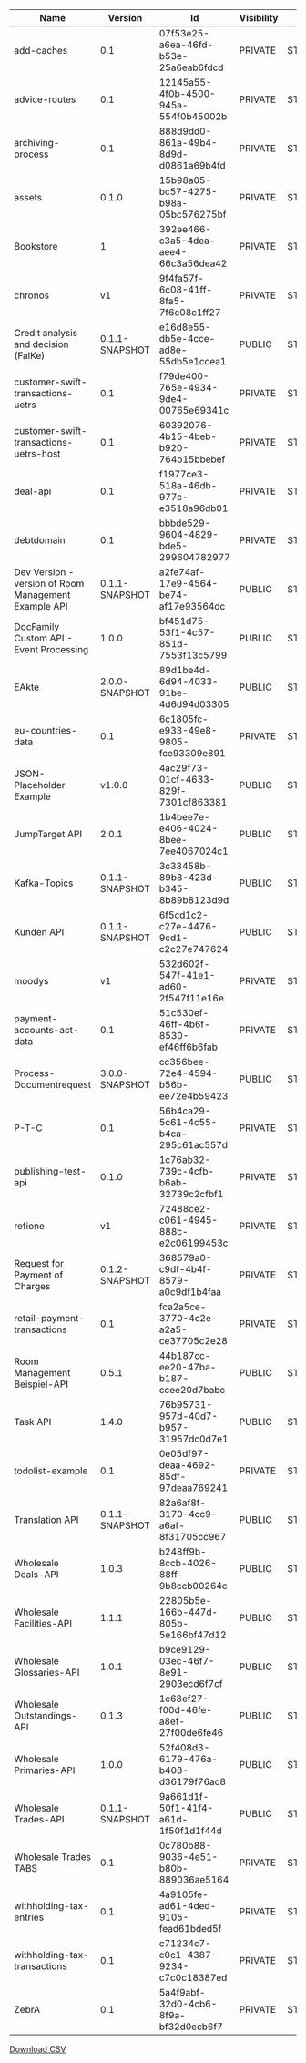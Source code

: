 | Name  | Version    | Id   | Visibility | State | Lifecycle |
|-----|-----|-----|-----|-----|-----|
| add-caches | 0.1 | 07f53e25-a6ea-46fd-b53e-25a6eab6fdcd | PRIVATE | STARTED | CREATED |
| advice-routes | 0.1 | 12145a55-4f0b-4500-945a-554f0b45002b | PRIVATE | STARTED | PUBLISHED |
| archiving-process | 0.1 | 888d9dd0-861a-49b4-8d9d-d0861a69b4fd | PRIVATE | STARTED | CREATED |
| assets | 0.1.0 | 15b98a05-bc57-4275-b98a-05bc576275bf | PRIVATE | STARTED | PUBLISHED |
| Bookstore | 1 | 392ee466-c3a5-4dea-aee4-66c3a56dea42 | PRIVATE | STARTED | PUBLISHED |
| chronos | v1 | 9f4fa57f-6c08-41ff-8fa5-7f6c08c1ff27 | PRIVATE | STARTED | UNPUBLISHED |
| Credit analysis and decision (FalKe) | 0.1.1-SNAPSHOT | e16d8e55-db5e-4cce-ad8e-55db5e1ccea1 | PUBLIC | STARTED | PUBLISHED |
| customer-swift-transactions-uetrs | 0.1 | f79de400-765e-4934-9de4-00765e69341c | PRIVATE | STARTED | CREATED |
| customer-swift-transactions-uetrs-host | 0.1 | 60392076-4b15-4beb-b920-764b15bbebef | PRIVATE | STARTED | CREATED |
| deal-api | 0.1 | f1977ce3-518a-46db-977c-e3518a96db01 | PRIVATE | STARTED | CREATED |
| debtdomain | 0.1 | bbbde529-9604-4829-bde5-299604782977 | PRIVATE | STARTED | CREATED |
| Dev Version - version of Room Management Example API | 0.1.1-SNAPSHOT | a2fe74af-17e9-4564-be74-af17e93564dc | PUBLIC | STARTED | PUBLISHED |
| DocFamily Custom API - Event Processing | 1.0.0 | bf451d75-53f1-4c57-851d-7553f13c5799 | PUBLIC | STARTED | PUBLISHED |
| EAkte | 2.0.0-SNAPSHOT | 89d1be4d-6d94-4033-91be-4d6d94d03305 | PUBLIC | STARTED | PUBLISHED |
| eu-countries-data | 0.1 | 6c1805fc-e933-49e8-9805-fce93309e891 | PRIVATE | STARTED | CREATED |
| JSON-Placeholder Example | v1.0.0 | 4ac29f73-01cf-4633-829f-7301cf863381 | PUBLIC | STARTED | PUBLISHED |
| JumpTarget API | 2.0.1 | 1b4bee7e-e406-4024-8bee-7ee4067024c1 | PUBLIC | STARTED | PUBLISHED |
| Kafka-Topics | 0.1.1-SNAPSHOT | 3c33458b-89b8-423d-b345-8b89b8123d9d | PUBLIC | STARTED | PUBLISHED |
| Kunden API | 0.1.1-SNAPSHOT | 6f5cd1c2-c27e-4476-9cd1-c2c27e747624 | PUBLIC | STARTED | PUBLISHED |
| moodys | v1 | 532d602f-547f-41e1-ad60-2f547f11e16e | PRIVATE | STARTED | CREATED |
| payment-accounts-act-data | 0.1 | 51c530ef-46ff-4b6f-8530-ef46ff6b6fab | PRIVATE | STARTED | CREATED |
| Process-Documentrequest | 3.0.0-SNAPSHOT | cc356bee-72e4-4594-b56b-ee72e4b59423 | PUBLIC | STARTED | PUBLISHED |
| P-T-C | 0.1 | 56b4ca29-5c61-4c55-b4ca-295c61ac557d | PRIVATE | STARTED | CREATED |
| publishing-test-api | 0.1.0 | 1c76ab32-739c-4cfb-b6ab-32739c2cfbf1 | PRIVATE | STARTED | CREATED |
| refione | v1 | 72488ce2-c061-4945-888c-e2c06199453c | PRIVATE | STARTED | CREATED |
| Request for Payment of Charges | 0.1.2-SNAPSHOT | 368579a0-c9df-4b4f-8579-a0c9df1b4faa | PRIVATE | STARTED | PUBLISHED |
| retail-payment-transactions | 0.1 | fca2a5ce-3770-4c2e-a2a5-ce37705c2e28 | PRIVATE | STARTED | CREATED |
| Room Management Beispiel-API | 0.5.1 | 44b187cc-ee20-47ba-b187-ccee20d7babc | PUBLIC | STARTED | PUBLISHED |
| Task API | 1.4.0 | 76b95731-957d-40d7-b957-31957dc0d7e1 | PUBLIC | STARTED | PUBLISHED |
| todolist-example | 0.1 | 0e05df97-deaa-4692-85df-97deaa769241 | PRIVATE | STARTED | CREATED |
| Translation API | 0.1.1-SNAPSHOT | 82a6af8f-3170-4cc9-a6af-8f31705cc967 | PUBLIC | STARTED | PUBLISHED |
| Wholesale Deals-API | 1.0.3 | b248ff9b-8ccb-4026-88ff-9b8ccb00264c | PUBLIC | STARTED | PUBLISHED |
| Wholesale Facilities-API | 1.1.1 | 22805b5e-166b-447d-805b-5e166bf47d12 | PUBLIC | STARTED | PUBLISHED |
| Wholesale Glossaries-API | 1.0.1 | b9ce9129-03ec-46f7-8e91-2903ecd6f7cf | PUBLIC | STARTED | PUBLISHED |
| Wholesale Outstandings-API | 0.1.3 | 1c68ef27-f00d-46fe-a8ef-27f00de6fe46 | PUBLIC | STARTED | PUBLISHED |
| Wholesale Primaries-API | 1.0.0 | 52f408d3-6179-476a-b408-d36179f76ac8 | PUBLIC | STARTED | PUBLISHED |
| Wholesale Trades-API | 0.1.1-SNAPSHOT | 9a661d1f-50f1-41f4-a61d-1f50f1d1f44d | PUBLIC | STARTED | PUBLISHED |
| Wholesale Trades TABS | 0.1 | 0c780b88-9036-4e51-b80b-889036ae5164 | PRIVATE | STARTED | CREATED |
| withholding-tax-entries | 0.1 | 4a9105fe-ad61-4ded-9105-fead61bded5f | PRIVATE | STARTED | CREATED |
| withholding-tax-transactions | 0.1 | c71234c7-c0c1-4387-9234-c7c0c18387ed | PRIVATE | STARTED | CREATED |
| ZebrA | 0.1 | 5a4f9abf-32d0-4cb6-8f9a-bf32d0ecb6f7 | PRIVATE | STARTED | CREATED |

[Download CSV](CSV-Dateien/all-apis-development-fcn.csv)